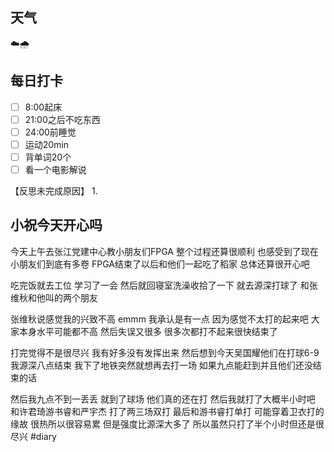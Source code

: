 ## 天气
☁️🌧️



## 每日打卡

- [ ] 8:00起床
- [ ] 21:00之后不吃东西
- [ ] 24:00前睡觉
- [ ] 运动20min
- [ ] 背单词20个
- [ ] 看一个电影解说

【反思未完成原因】
1. 

## 小祝今天开心吗

今天上午去张江党建中心教小朋友们FPGA
整个过程还算很顺利
也感受到了现在小朋友们到底有多卷
FPGA结束了以后和他们一起吃了稻家
总体还算很开心吧

吃完饭就去工位
学习了一会
然后就回寝室洗澡收拾了一下
就去源深打球了
和张维秋和他叫的两个朋友

张维秋说感觉我的兴致不高
emmm
我承认是有一点
因为感觉不太打的起来吧
大家本身水平可能都不高
然后失误又很多
很多次都打不起来很快结束了

打完觉得不是很尽兴
我有好多没有发挥出来
然后想到今天吴国耀他们在打球6-9
我源深八点结束
我下了地铁突然就想再去打一场
如果九点能赶到并且他们还没结束的话

然后我九点不到一丢丢
就到了球场
他们真的还在打
然后我就打了大概半小时吧
和许君琦游书睿和严宇杰
打了两三场双打
最后和游书睿打单打
可能穿着卫衣打的缘故
很热所以很容易累
但是强度比源深大多了
所以虽然只打了半个小时但还是很尽兴
#diary